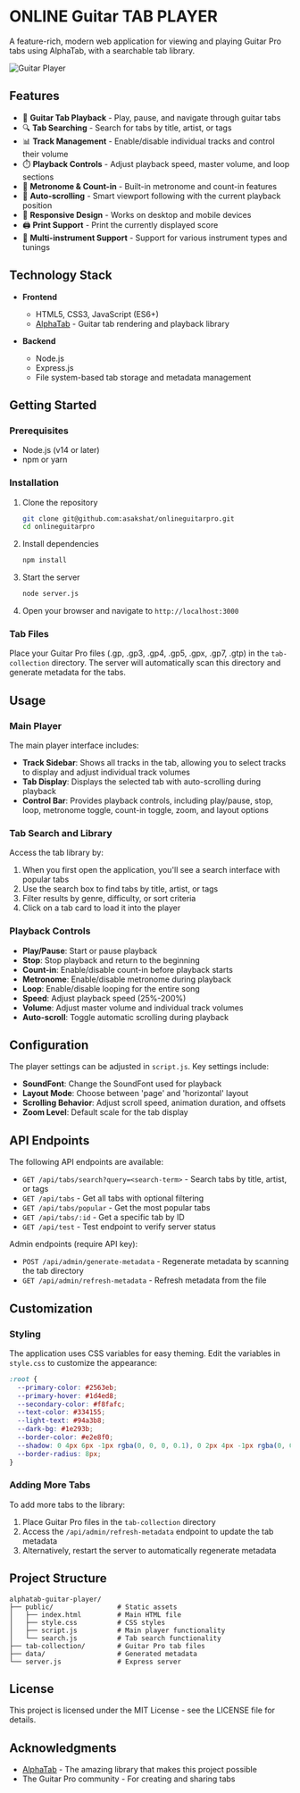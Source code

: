 # ONLINE Guitar TAB PLAYER

A feature-rich, modern web application for viewing and playing Guitar Pro tabs using AlphaTab, with a searchable tab library.

![ Guitar Player](https://via.placeholder.com/800x450/f1f5f9/1e293b?text=AlphaTab+Guitar+Player)

## Features

- 🎵 **Guitar Tab Playback** - Play, pause, and navigate through guitar tabs
- 🔍 **Tab Searching** - Search for tabs by title, artist, or tags
- 📊 **Track Management** - Enable/disable individual tracks and control their volume
- ⏱️ **Playback Controls** - Adjust playback speed, master volume, and loop sections
- 🥁 **Metronome & Count-in** - Built-in metronome and count-in features
- 🔄 **Auto-scrolling** - Smart viewport following with the current playback position
- 📱 **Responsive Design** - Works on desktop and mobile devices
- 🖨️ **Print Support** - Print the currently displayed score
- 🎸 **Multi-instrument Support** - Support for various instrument types and tunings

## Technology Stack

- **Frontend**
  - HTML5, CSS3, JavaScript (ES6+)
  - [AlphaTab](https://www.alphatab.net/) - Guitar tab rendering and playback library

- **Backend**
  - Node.js
  - Express.js
  - File system-based tab storage and metadata management

## Getting Started

### Prerequisites

- Node.js (v14 or later)
- npm or yarn

### Installation

1. Clone the repository
   ```bash
   git clone git@github.com:asakshat/onlineguitarpro.git
   cd onlineguitarpro
   ```

2. Install dependencies
   ```bash
   npm install
   ```

3. Start the server
   ```bash
   node server.js
   ```

4. Open your browser and navigate to `http://localhost:3000`

### Tab Files

Place your Guitar Pro files (.gp, .gp3, .gp4, .gp5, .gpx, .gp7, .gtp) in the `tab-collection` directory. The server will automatically scan this directory and generate metadata for the tabs.

## Usage

### Main Player

The main player interface includes:

- **Track Sidebar**: Shows all tracks in the tab, allowing you to select tracks to display and adjust individual track volumes
- **Tab Display**: Displays the selected tab with auto-scrolling during playback
- **Control Bar**: Provides playback controls, including play/pause, stop, loop, metronome toggle, count-in toggle, zoom, and layout options

### Tab Search and Library

Access the tab library by:

1. When you first open the application, you'll see a search interface with popular tabs
2. Use the search box to find tabs by title, artist, or tags
3. Filter results by genre, difficulty, or sort criteria
4. Click on a tab card to load it into the player

### Playback Controls

- **Play/Pause**: Start or pause playback
- **Stop**: Stop playback and return to the beginning
- **Count-in**: Enable/disable count-in before playback starts
- **Metronome**: Enable/disable metronome during playback
- **Loop**: Enable/disable looping for the entire song
- **Speed**: Adjust playback speed (25%-200%)
- **Volume**: Adjust master volume and individual track volumes
- **Auto-scroll**: Toggle automatic scrolling during playback

## Configuration

The player settings can be adjusted in `script.js`. Key settings include:

- **SoundFont**: Change the SoundFont used for playback
- **Layout Mode**: Choose between 'page' and 'horizontal' layout
- **Scrolling Behavior**: Adjust scroll speed, animation duration, and offsets
- **Zoom Level**: Default scale for the tab display

## API Endpoints

The following API endpoints are available:

- `GET /api/tabs/search?query=<search-term>` - Search tabs by title, artist, or tags
- `GET /api/tabs` - Get all tabs with optional filtering
- `GET /api/tabs/popular` - Get the most popular tabs
- `GET /api/tabs/:id` - Get a specific tab by ID
- `GET /api/test` - Test endpoint to verify server status

Admin endpoints (require API key):
- `POST /api/admin/generate-metadata` - Regenerate metadata by scanning the tab directory
- `GET /api/admin/refresh-metadata` - Refresh metadata from the file

## Customization

### Styling

The application uses CSS variables for easy theming. Edit the variables in `style.css` to customize the appearance:

```css
:root {
  --primary-color: #2563eb;
  --primary-hover: #1d4ed8;
  --secondary-color: #f8fafc;
  --text-color: #334155;
  --light-text: #94a3b8;
  --dark-bg: #1e293b;
  --border-color: #e2e8f0;
  --shadow: 0 4px 6px -1px rgba(0, 0, 0, 0.1), 0 2px 4px -1px rgba(0, 0, 0, 0.06);
  --border-radius: 8px;
}
```

### Adding More Tabs

To add more tabs to the library:

1. Place Guitar Pro files in the `tab-collection` directory
2. Access the `/api/admin/refresh-metadata` endpoint to update the tab metadata
3. Alternatively, restart the server to automatically regenerate metadata

## Project Structure

```
alphatab-guitar-player/
├── public/                # Static assets
│   ├── index.html         # Main HTML file
│   ├── style.css          # CSS styles
│   ├── script.js          # Main player functionality
│   └── search.js          # Tab search functionality
├── tab-collection/        # Guitar Pro tab files
├── data/                  # Generated metadata
└── server.js              # Express server

```

## License

This project is licensed under the MIT License - see the LICENSE file for details.

## Acknowledgments

- [AlphaTab](https://www.alphatab.net/) - The amazing library that makes this project possible
- The Guitar Pro community - For creating and sharing tabs